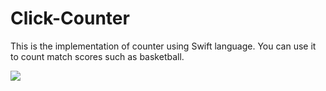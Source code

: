 # Click-Counter
This is the implementation of counter using Swift language. You can use it to count match scores such as basketball.

<img src="https://github.com/raditia/Click-Counter/blob/master/Screenshots/Screen%20Shot%202017-04-16%20at%2011.56.21.png" />
